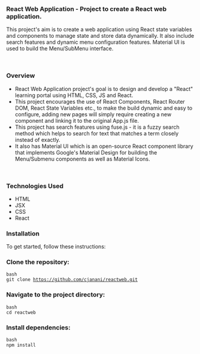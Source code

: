 ### React Web Application - Project to create a React web application.

<div align="left">
  
 This project's aim is to create a web application using React state variables and components to manage state and store data dynamically. It also include search features and dynamic menu configuration features. Material UI is used to build the Menu/SubMenu interface.
 
</div>
<br/>

### Overview

<div align="left">
  <ul>
  <li>React Web Application project's goal is to design and develop a "React" learning portal using HTML, CSS, JS and React. </li>
  <li>This project encourages the use of React Components, React Router DOM, React State Variables etc., to make the build dynamic and easy to configure, adding new pages will simply require creating a new component and linking it to the original App.js file. </li>
  <li>This project has search features using fuse.js - it is a fuzzy search method which helps to search for text that matches a term closely instead of exactly. </li>
  <li>It also has Material UI which is an open-source React component library that implements Google's Material Design for building the Menu/Submenu components as well as Material Icons.</li> 
  </ul>
  </div>

<br/>

### Technologies Used

<ul>
  <li>HTML</li>
 <li>JSX</li>
 <li>CSS</li>
 <li>React</li>
</ul>

### Installation

To get started, follow these instructions:

### Clone the repository:

<code>bash</code> <br/>
<code>git clone https://github.com/cjanani/reactweb.git</code>

### Navigate to the project directory:

<code>bash</code> <br/>
<code>cd reactweb</code>

### Install dependencies:

<code>bash</code> <br/>
<code>npm install</code>


